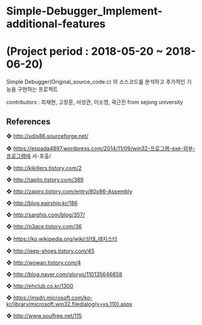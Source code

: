 # Simple-Debugger_Implement-additional-features
# (Project period : 2018-05-20 ~ 2018-06-20)

Simple Debugger(Original_source_code.c) 의 소스코드를 분석하고 추가적인 기능을 구현하는 프로젝트

contributors :
최재현,
고창훈,
서성관,
이소영,
곽근진 from sejong university
## References


❖	http://udis86.sourceforge.net/

❖	https://espada4897.wordpress.com/2014/11/09/win32-프로그램-exe-외부-프로그램에 서-호출/

❖	http://kikillers.tistory.com/2

❖	http://tapito.tistory.com/389

❖	http://zapiro.tistory.com/entry/80x86-Assembly

❖	http://blog.eairship.kr/186

❖	http://sarghis.com/blog/357/

❖	http://p3ace.tistory.com/36

❖	https://ko.wikipedia.org/wiki/상태_레지스터

❖	http://jeep-shoes.tistory.com/45

❖	http://wowan.tistory.com/4

❖	http://blog.naver.com/gloryo/110135646658

❖	http://ehclub.co.kr/1300

❖	https://msdn.microsoft.com/ko-kr/library/microsoft.win32.filedialog(v=vs.110).aspx

❖	http://www.soulfree.net/115
